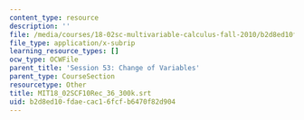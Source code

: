 ```yaml
---
content_type: resource
description: ''
file: /media/courses/18-02sc-multivariable-calculus-fall-2010/b2d8ed10fdaecac16fcfb6470f82d904_MIT18_02SCF10Rec_36_300k.srt
file_type: application/x-subrip
learning_resource_types: []
ocw_type: OCWFile
parent_title: 'Session 53: Change of Variables'
parent_type: CourseSection
resourcetype: Other
title: MIT18_02SCF10Rec_36_300k.srt
uid: b2d8ed10-fdae-cac1-6fcf-b6470f82d904
---
```

